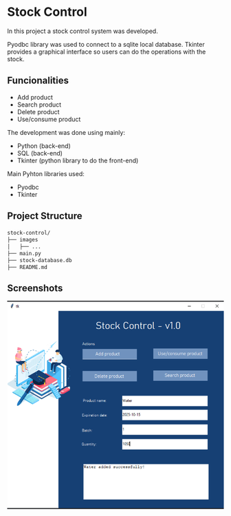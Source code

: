 
# Stock Control

In this project a stock control system was developed.

Pyodbc library was used to connect to a sqlite local database. Tkinter provides a graphical interface so users can do the operations with the stock.

## Funcionalities

- Add product 
- Search product
- Delete product
- Use/consume product

The development was done using mainly:

- Python (back-end)
- SQL (back-end)
- Tkinter (python library to do the front-end)

Main Pyhton libraries used:

- Pyodbc
- Tkinter

## Project Structure

```shell
stock-control/
├── images
│   ├── ...
├── main.py
├── stock-database.db
├── README.md
```

## Screenshots

![img.png](images/readme.png)